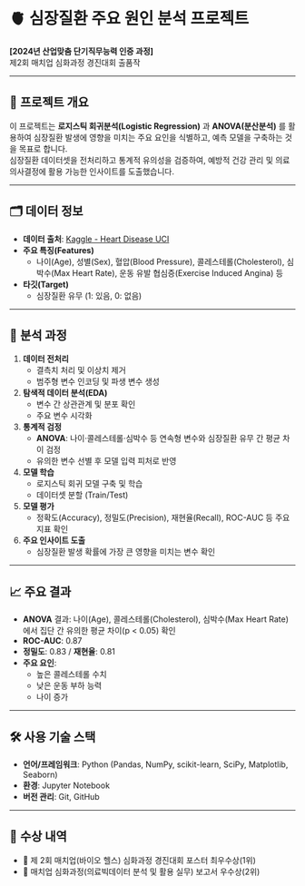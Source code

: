 # 🫀 심장질환 주요 원인 분석 프로젝트  
**[2024년 산업맞춤 단기직무능력 인증 과정]**  
제2회 매치업 심화과정 경진대회 출품작  

---

## 📌 프로젝트 개요
이 프로젝트는 **로지스틱 회귀분석(Logistic Regression)** 과 **ANOVA(분산분석)** 를 활용하여 심장질환 발생에 영향을 미치는 주요 요인을 식별하고, 예측 모델을 구축하는 것을 목표로 합니다.  
심장질환 데이터셋을 전처리하고 통계적 유의성을 검증하여, 예방적 건강 관리 및 의료 의사결정에 활용 가능한 인사이트를 도출했습니다.

---

## 🗂 데이터 정보
- **데이터 출처**: [Kaggle - Heart Disease UCI](https://www.kaggle.com/ronitf/heart-disease-uci)  
- **주요 특징(Features)**  
  - 나이(Age), 성별(Sex), 혈압(Blood Pressure), 콜레스테롤(Cholesterol), 심박수(Max Heart Rate), 운동 유발 협심증(Exercise Induced Angina) 등  
- **타깃(Target)**  
  - 심장질환 유무 (1: 있음, 0: 없음)

---

## 🔎 분석 과정
1. **데이터 전처리**
   - 결측치 처리 및 이상치 제거
   - 범주형 변수 인코딩 및 파생 변수 생성
2. **탐색적 데이터 분석(EDA)**
   - 변수 간 상관관계 및 분포 확인
   - 주요 변수 시각화
3. **통계적 검정**
   - **ANOVA**: 나이·콜레스테롤·심박수 등 연속형 변수와 심장질환 유무 간 평균 차이 검정  
   - 유의한 변수 선별 후 모델 입력 피처로 반영
4. **모델 학습**
   - 로지스틱 회귀 모델 구축 및 학습
   - 데이터셋 분할 (Train/Test)
5. **모델 평가**
   - 정확도(Accuracy), 정밀도(Precision), 재현율(Recall), ROC-AUC 등 주요 지표 확인
6. **주요 인사이트 도출**
   - 심장질환 발생 확률에 가장 큰 영향을 미치는 변수 확인

---

## 📈 주요 결과
- **ANOVA** 결과: 나이(Age), 콜레스테롤(Cholesterol), 심박수(Max Heart Rate)에서 집단 간 유의한 평균 차이(p < 0.05) 확인  
- **ROC-AUC**: 0.87  
- **정밀도**: 0.83 / **재현율**: 0.81  
- **주요 요인**:  
  - 높은 콜레스테롤 수치  
  - 낮은 운동 부하 능력  
  - 나이 증가  

--- 

## 🛠 사용 기술 스택
- **언어/프레임워크**: Python (Pandas, NumPy, scikit-learn, SciPy, Matplotlib, Seaborn)  
- **환경**: Jupyter Notebook  
- **버전 관리**: Git, GitHub  

---

## 🎇 수상 내역
- 🥇 제 2회 매치업(바이오 헬스) 심화과정 경진대회 포스터 최우수상(1위)
- 🥈 매치업 심화과정(의료빅데이터 분석 및 활용 실무) 보고서 우수상(2위)

